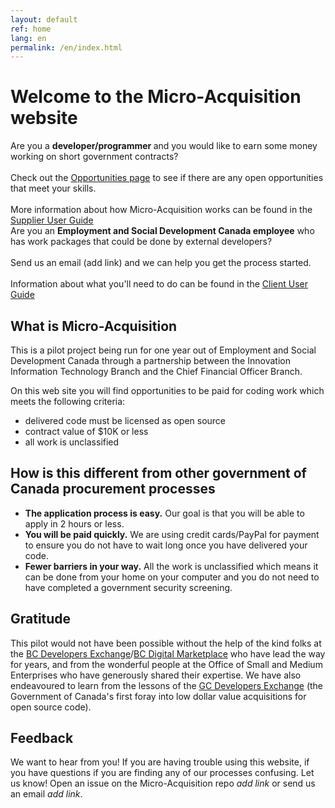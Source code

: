 ```yaml
---
layout: default
ref: home
lang: en
permalink: /en/index.html
---
```


# Welcome to the Micro-Acquisition website

<div class="row">
<div class="col-sm-6">Are you a <strong>developer/programmer </strong> and you would like to earn some money working on short government contracts?
<br>
<br>
Check out the <a href="opportunities.html">Opportunities page</a> to see if there are any open opportunities that meet your skills.
<br>
<br>
More information about how Micro-Acquisition works can be found in the <a href="supplier-guide.html">Supplier User Guide</a></div>

<div class="col-sm-6">Are you an <strong>Employment and Social Development Canada employee</strong> who has work packages that could be done by external developers?
<br>
<br>
Send us an email (add link) and we can help you get the process started.
<br>
<br>
Information about what you'll need to do can be found in the <a href="client-guide.html">Client User Guide</a></div>
</div>

## What is Micro-Acquisition

This is a pilot project being run for one year out of Employment and Social Development Canada through a partnership between the Innovation Information Technology Branch and the Chief Financial Officer Branch.

On this web site you will find opportunities to be paid for coding work which meets the following criteria:

- delivered code must be licensed as open source
- contract value of $10K or less
- all work is unclassified

## How is this different from other government of Canada procurement processes

- **The application process is easy.** Our goal is that you will be able to apply in 2 hours or less.
- **You will be paid quickly.** We are using credit cards/PayPal for payment to ensure you do not have to wait long once you have delivered your code.
- **Fewer barriers in your way.** All the work is unclassified which means it can be done from your home on your computer and you do not need to have completed a government security screening. </div>

## Gratitude

This pilot would not have been possible without the help of the kind folks at the [BC Developers Exchange](https://bcdevexchange.org/)/[BC Digital Marketplace](https://digital.gov.bc.ca/marketplace) who have lead the way for years, and from the wonderful people at the Office of Small and Medium Enterprises who have generously shared their expertise.
We have also endeavoured to learn from the lessons of the [GC Developers Exchange](https://github.com/canada-ca/devex) (the Government of Canada's first foray into low dollar value acquisitions for open source code).

## Feedback

We want to hear from you!
If you are having trouble using this website, if you have questions if you are finding any of our processes confusing.
Let us know!
Open an issue on the Micro-Acquisition repo *add link* or send us an email *add link*.
